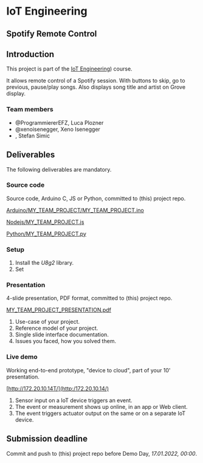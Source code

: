 # IoT Engineering
## Spotify Remote Control


## Introduction
This project is part of the [IoT Engineering](https://github.com/tamberg/fhnw-iot)) course.

It allows remote control of a Spotify session. With buttons to skip, go to previous, pause/play songs. Also displays song title and artist on Grove display.

### Team members
* @ProgrammiererEFZ, Luca Plozner
* @xenoisenegger, Xeno Isenegger
* , Stefan Simic

## Deliverables
The following deliverables are mandatory.

### Source code
Source code, Arduino C, JS or Python, committed to (this) project repo.

[Arduino/MY_TEAM_PROJECT/MY_TEAM_PROJECT.ino](Arduino/MY_TEAM_PROJECT_FILE.ino)

[Nodejs/MY_TEAM_PROJECT.js](Nodejs/MY_TEAM_PROJECT_FILE.js)

[Python/MY_TEAM_PROJECT.py](Nodejs/MY_TEAM_PROJECT_FILE.py)

### Setup
1. Install the *U8g2* library.
2. Set 

### Presentation
4-slide presentation, PDF format, committed to (this) project repo.

[MY_TEAM_PROJECT_PRESENTATION.pdf](MY_TEAM_PROJECT_PRESENTATION.pdf)

1) Use-case of your project.
2) Reference model of your project.
3) Single slide interface documentation.
4) Issues you faced, how you solved them.

### Live demo
Working end-to-end prototype, "device to cloud", part of your 10' presentation.

[http://172.20.10.14T/](http:/172.20.10.14/)

1) Sensor input on a IoT device triggers an event.
2) The event or measurement shows up online, in an app or Web client.
3) The event triggers actuator output on the same or on a separate IoT device.

## Submission deadline
Commit and push to (this) project repo before Demo Day, _17.01.2022, 00:00_.
